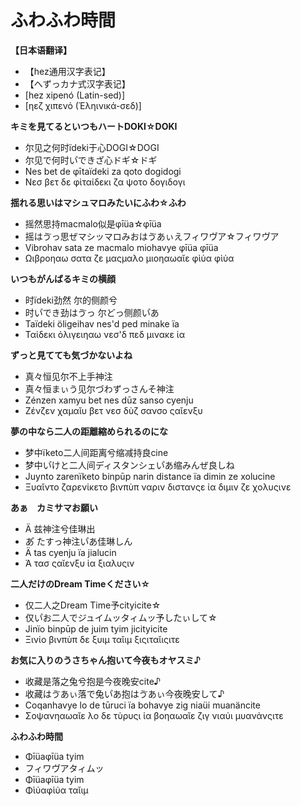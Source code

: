 # ふわふわ時間

**【日本语翻译】**
- 【hez通用汉字表记】
- 【へずっカナ式汉字表记】
- [hez xipenó (Latin-sed)]
- [ηεζ χιπενό (Ἐληινικά-σεδ)]

**キミを見てるといつもハートDOKI☆DOKI**
- 尔见之何时ïdeki于心DOGI☆DOGI
- 尔见で何时い゚できざ心ドギ☆ドギ
- Nes bet de φītaïdeki za qoto dogidogi
- Νεσ βετ δε φὶταἰδεκι ζα ψοτο δογιδογι

**揺れる思いはマシュマロみたいにふわ☆ふわ**
- 摇然思持macmalo似是φīüa☆φīüa
- 摇はゔっ思ぜマシッマロみおはゔあぃえフィワウ゚ア☆フィワウ゚ア
- Vibrohav sata ze macmalo miohavye φīüa φīüa
- Ωιβροηαω σατα ζε μαςμαλο μιοηαωαῐε φὶὐα φὶὐα

**いつもがんばるキミの横顔**
- 时ïdeki劲然 尔的侧颜兮
- 时い゚でき劲はゔっ 尔どっ侧颜い゚あ
- Taïdeki öligeihav nes'd ped minake ïa
- Ταἰδεκι ὀλιγειηαω νεσ'δ πεδ μινακε ἰα

**ずっと見てても気づかないよね**
- 真々恒见尔不上手神注
- 真々恒まぃう见尔づわずっさんそ神注
- Zénzen xamyu bet nes dūz sanso cyenju
- Ζένζεν χαμαῐυ βετ νεσ δὺζ σανσο ςαῐενξυ

**夢の中なら二人の距離縮められるのにな**
- 梦中ïketo二人间距离兮缩减持良cine
- 梦中い゚けと二人间ディスタンシェい゚あ缩みんぜ良しね
- Juynto zarenïketo binpūp narin distance ïa dimin ze xolucine
- Ξυαῐντο ζαρενἰκετο βινπὺπ ναριν διστανςε ἰα διμιν ζε χολυςινε

**あぁ　カミサマお願い**
- Ä 兹神注兮佳琳出
- あ゚ たすっ神注い゚あ佳琳しん
- Ä tas cyenju ïa jialucin
- Ἀ τασ ςαῐενξυ ἰα ξιαλυςιν

**二人だけのDream Timeください☆**
- 仅二人之Dream Time予cityicite☆
- 仅い゚お二人でジュイムッタィムッ予したぃして☆
- Jinïo binpūp de juim tyim jicityicite
- Ξινἰο βινπὺπ δε ξυιμ ταῐιμ ξιςιταῐιςιτε

**お気に入りのうさちゃん抱いて今夜もオヤスミ♪**
- 收藏是落之兔兮抱是今夜晚安cite♪
- 收藏はゔあぃ落で兔い゚あ抱はゔあぃ今夜晚安して♪
- Coqanhavye lo de tūruci ïa bohavye zig niaüi muanäncite
- Σοψανηαωαῐε λο δε τὺρυςι ἰα βοηαωαῐε ζιγ νιαὐι μυανἀνςιτε

**ふわふわ時間**
- Φīüaφīüa tyim
- フィワウ゚アタィムッ
- Φīüaφīüa tyim
- Φὶὐαφὶὐα ταῐιμ